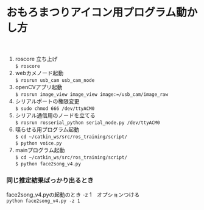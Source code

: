 # おもろまつりアイコン用プログラム動かし方
　　
1. roscore 立ち上げ  
`$ roscore`  
2. webカメノード起動  
`$ rosrun usb_cam usb_cam_node`  
3. openCVアプリ起動  
`$ rosrun image_view image_view image:=/usb_cam/image_raw`  
4. シリアルポートの権限変更  
`$ sudo chmod 666 /dev/ttyACM0`  
5. シリアル通信用のノードを立てる  
`$ rosrun rosserial_python serial_node.py /dev/ttyACM0`  
6. 喋らせる用プログラム起動  
`$ cd ~/catkin_ws/src/ros_training/script/`  
`$ python voice.py`  
7. mainプログラム起動  
`$ cd ~/catkin_ws/src/ros_training/script/`  
`$ python face2song_v4.py`  


### 同じ推定結果ばっかり出るとき  
face2song_v4.pyの起動のとき -z 1　オプションつける  
`python face2song_v4.py -z 1`  
